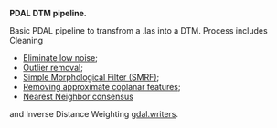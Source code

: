 **PDAL DTM pipeline.**

Basic PDAL pipeline to transfrom a .las into a DTM. Process includes Cleaning
- [Eliminate low noise](https://pdal.io/stages/filters.elm.html#filters-elm);
- [Outlier removal](https://pdal.io/stages/filters.outlier.html#filters-outlier);
- [Simple Morphological Filter (SMRF)](https://pdal.io/stages/filters.smrf.html#filters-smrf);
- [Removing approximate coplanar features](https://pdal.io/stages/filters.approximatecoplanar.html#filters-approximatecoplanar);
- [Nearest Neighbor consensus](https://pdal.io/stages/filters.neighborclassifier.html#filters-neighborclassifier)

and Inverse Distance Weighting [gdal.writers](https://pdal.io/stages/writers.gdal.html).
